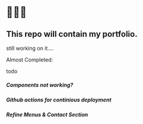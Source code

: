 # :construction::construction::construction:

## This repo will contain my portfolio.

still working on it....

Almost Completed:

todo

##### Components not working?

##### Github actions for continious deployment

##### Refine Menus & Contact Section
